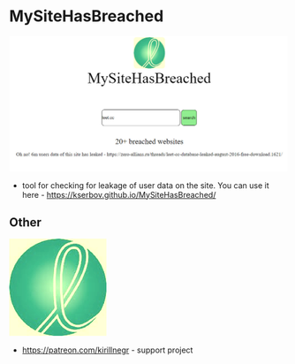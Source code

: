 # MySiteHasBreached
![Site](https://github.com/Kserbov/MySiteHasBreached/blob/main/images/image.jpg)
- tool for checking for leakage of user data on the site. You can use it here - https://kserbov.github.io/MySiteHasBreached/
## Other
![Site](https://github.com/Kserbov/MySiteHasBreached/blob/main/images/favicon.ico)
- https://patreon.com/kirillnegr - support project

